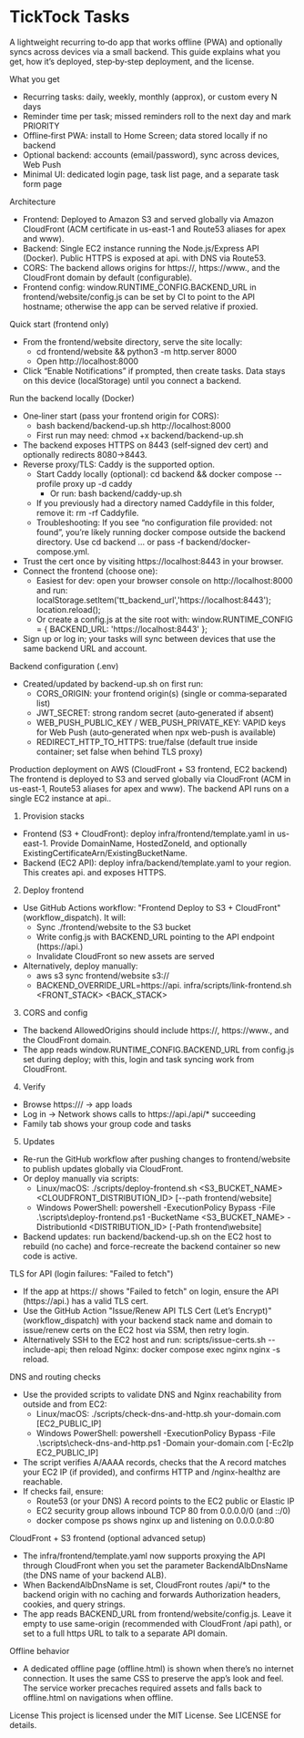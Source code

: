 # TickTock Tasks

A lightweight recurring to‑do app that works offline (PWA) and optionally syncs across devices via a small backend. This guide explains what you get, how it’s deployed, step‑by‑step deployment, and the license.

What you get
- Recurring tasks: daily, weekly, monthly (approx), or custom every N days
- Reminder time per task; missed reminders roll to the next day and mark PRIORITY
- Offline‑first PWA: install to Home Screen; data stored locally if no backend
- Optional backend: accounts (email/password), sync across devices, Web Push
- Minimal UI: dedicated login page, task list page, and a separate task form page

Architecture
- Frontend: Deployed to Amazon S3 and served globally via Amazon CloudFront (ACM certificate in us-east-1 and Route53 aliases for apex and www).
- Backend: Single EC2 instance running the Node.js/Express API (Docker). Public HTTPS is exposed at api.<DomainName> with DNS via Route53.
- CORS: The backend allows origins for https://<DomainName>, https://www.<DomainName>, and the CloudFront domain by default (configurable).
- Frontend config: window.RUNTIME_CONFIG.BACKEND_URL in frontend/website/config.js can be set by CI to point to the API hostname; otherwise the app can be served relative if proxied.

Quick start (frontend only)
- From the frontend/website directory, serve the site locally:
  - cd frontend/website && python3 -m http.server 8000
  - Open http://localhost:8000
- Click “Enable Notifications” if prompted, then create tasks. Data stays on this device (localStorage) until you connect a backend.

Run the backend locally (Docker)
- One‑liner start (pass your frontend origin for CORS):
  - bash backend/backend-up.sh http://localhost:8000
  - First run may need: chmod +x backend/backend-up.sh
- The backend exposes HTTPS on 8443 (self‑signed dev cert) and optionally redirects 8080→8443.
- Reverse proxy/TLS: Caddy is the supported option.
  - Start Caddy locally (optional): cd backend && docker compose --profile proxy up -d caddy
    - Or run: bash backend/caddy-up.sh
  - If you previously had a directory named Caddyfile in this folder, remove it: rm -rf Caddyfile.
  - Troubleshooting: If you see “no configuration file provided: not found”, you’re likely running docker compose outside the backend directory. Use cd backend … or pass -f backend/docker-compose.yml.
- Trust the cert once by visiting https://localhost:8443 in your browser.
- Connect the frontend (choose one):
  - Easiest for dev: open your browser console on http://localhost:8000 and run:
    localStorage.setItem('tt_backend_url','https://localhost:8443'); location.reload();
  - Or create a config.js at the site root with:
    window.RUNTIME_CONFIG = { BACKEND_URL: 'https://localhost:8443' };
- Sign up or log in; your tasks will sync between devices that use the same backend URL and account.

Backend configuration (.env)
- Created/updated by backend-up.sh on first run:
  - CORS_ORIGIN: your frontend origin(s) (single or comma‑separated list)
  - JWT_SECRET: strong random secret (auto‑generated if absent)
  - WEB_PUSH_PUBLIC_KEY / WEB_PUSH_PRIVATE_KEY: VAPID keys for Web Push (auto‑generated when npx web-push is available)
  - REDIRECT_HTTP_TO_HTTPS: true/false (default true inside container; set false when behind TLS proxy)

Production deployment on AWS (CloudFront + S3 frontend, EC2 backend)
The frontend is deployed to S3 and served globally via CloudFront (ACM in us-east-1, Route53 aliases for apex and www). The backend API runs on a single EC2 instance at api.<DomainName>.

1) Provision stacks
- Frontend (S3 + CloudFront): deploy infra/frontend/template.yaml in us-east-1. Provide DomainName, HostedZoneId, and optionally ExistingCertificateArn/ExistingBucketName.
- Backend (EC2 API): deploy infra/backend/template.yaml to your region. This creates api.<DomainName> and exposes HTTPS.

2) Deploy frontend
- Use GitHub Actions workflow: "Frontend Deploy to S3 + CloudFront" (workflow_dispatch). It will:
  - Sync ./frontend/website to the S3 bucket
  - Write config.js with BACKEND_URL pointing to the API endpoint (https://api.<DomainName>)
  - Invalidate CloudFront so new assets are served
- Alternatively, deploy manually:
  - aws s3 sync frontend/website s3://<your-bucket>
  - BACKEND_OVERRIDE_URL=https://api.<DomainName> infra/scripts/link-frontend.sh <FRONT_STACK> <BACK_STACK>

3) CORS and config
- The backend AllowedOrigins should include https://<DomainName>, https://www.<DomainName>, and the CloudFront domain.
- The app reads window.RUNTIME_CONFIG.BACKEND_URL from config.js set during deploy; with this, login and task syncing work from CloudFront.

4) Verify
- Browse https://<DomainName>/ → app loads
- Log in → Network shows calls to https://api.<DomainName>/api/* succeeding
- Family tab shows your group code and tasks

5) Updates
- Re-run the GitHub workflow after pushing changes to frontend/website to publish updates globally via CloudFront.
- Or deploy manually via scripts:
  - Linux/macOS: ./scripts/deploy-frontend.sh <S3_BUCKET_NAME> <CLOUDFRONT_DISTRIBUTION_ID> [--path frontend/website]
  - Windows PowerShell: powershell -ExecutionPolicy Bypass -File .\scripts\deploy-frontend.ps1 -BucketName <S3_BUCKET_NAME> -DistributionId <DISTRIBUTION_ID> [-Path frontend\website]
- Backend updates: run backend/backend-up.sh on the EC2 host to rebuild (no cache) and force-recreate the backend container so new code is active.

TLS for API (login failures: "Failed to fetch")
- If the app at https://<DomainName> shows "Failed to fetch" on login, ensure the API (https://api.<DomainName>) has a valid TLS cert.
- Use the GitHub Action "Issue/Renew API TLS Cert (Let’s Encrypt)" (workflow_dispatch) with your backend stack name and domain to issue/renew certs on the EC2 host via SSM, then retry login.
- Alternatively SSH to the EC2 host and run: scripts/issue-certs.sh <DomainName> --include-api; then reload Nginx: docker compose exec nginx nginx -s reload.

DNS and routing checks
- Use the provided scripts to validate DNS and Nginx reachability from outside and from EC2:
  - Linux/macOS: ./scripts/check-dns-and-http.sh your-domain.com [EC2_PUBLIC_IP]
  - Windows PowerShell: powershell -ExecutionPolicy Bypass -File .\scripts\check-dns-and-http.ps1 -Domain your-domain.com [-Ec2Ip EC2_PUBLIC_IP]
- The script verifies A/AAAA records, checks that the A record matches your EC2 IP (if provided), and confirms HTTP and /nginx-healthz are reachable.
- If checks fail, ensure:
  - Route53 (or your DNS) A record points to the EC2 public or Elastic IP
  - EC2 security group allows inbound TCP 80 from 0.0.0.0/0 (and ::/0)
  - docker compose ps shows nginx up and listening on 0.0.0.0:80


CloudFront + S3 frontend (optional advanced setup)
- The infra/frontend/template.yaml now supports proxying the API through CloudFront when you set the parameter BackendAlbDnsName (the DNS name of your backend ALB).
- When BackendAlbDnsName is set, CloudFront routes /api/* to the backend origin with no caching and forwards Authorization headers, cookies, and query strings.
- The app reads BACKEND_URL from frontend/website/config.js. Leave it empty to use same-origin (recommended with CloudFront /api path), or set to a full https URL to talk to a separate API domain.

Offline behavior
- A dedicated offline page (offline.html) is shown when there’s no internet connection. It uses the same CSS to preserve the app’s look and feel. The service worker precaches required assets and falls back to offline.html on navigations when offline.

License
This project is licensed under the MIT License. See LICENSE for details.
